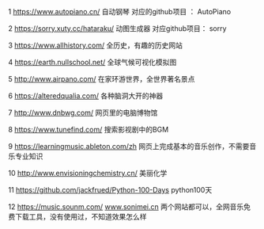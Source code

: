 1
https://www.autopiano.cn/ 自动钢琴
对应的github项目 ： AutoPiano

2
https://sorry.xuty.cc/hataraku/ 动图生成器
对应github项目： sorry

3
https://www.allhistory.com/ 全历史，有趣的历史网站

4
https://earth.nullschool.net/ 全球气候可视化模拟图

5
http://www.airpano.com/ 在家环游世界，全世界著名景点

6
https://alteredqualia.com/ 各种脑洞大开的神器

7
http://www.dnbwg.com/ 网页里的电脑博物馆

8
https://www.tunefind.com/ 搜索影视剧中的BGM

9
https://learningmusic.ableton.com/zh 网页上完成基本的音乐创作，不需要音乐专业知识

10
http://www.envisioningchemistry.cn/ 美丽化学

11
https://github.com/jackfrued/Python-100-Days python100天

12
https://music.sounm.com/
www.sonimei.cn 两个网站都可以，全网音乐免费下载工具，没有使用过，不知道效果怎么样
